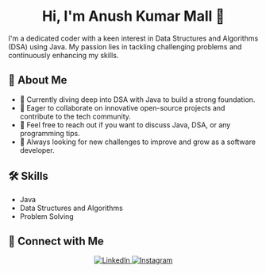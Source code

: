 <h1 align="center">Hi, I'm Anush Kumar Mall 👋</h1>

I'm a dedicated coder with a keen interest in Data Structures and Algorithms (DSA) using Java. My passion lies in tackling challenging problems and continuously enhancing my skills.

## 🚀 About Me
- 🌟 Currently diving deep into DSA with Java to build a strong foundation.
- 🤝 Eager to collaborate on innovative open-source projects and contribute to the tech community.
- 💬 Feel free to reach out if you want to discuss Java, DSA, or any programming tips.
- 🚀 Always looking for new challenges to improve and grow as a software developer.

## 🛠️ Skills
- Java
- Data Structures and Algorithms
- Problem Solving

## 🔗 Connect with Me
<p align="center">
  <a href="https://www.linkedin.com/in/anush-kumar-mall-433547300?utm_source=share&utm_campaign=share_via&utm_content=profile&utm_medium=android_app">
    <img src="https://img.icons8.com/ios-filled/50/0077B5/linkedin.png" alt="LinkedIn"/>
  </a>
  <a href="https://www.instagram.com/anushkumar13?igsh=NWc5a3VwbHN3bzZ0">
    <img src="https://img.icons8.com/ios-filled/50/833AB4/instagram-new.png" alt="Instagram"/>
  </a>
</p>








